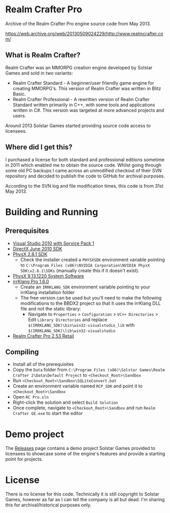 # Realm Crafter Pro

Archive of the Realm Crafter Pro engine source code from May 2013.

https://web.archive.org/web/20130509024229/http://www.realmcrafter.com/

## What is Realm Crafter?

Realm Crafter was an MMORPG creation engine developed by Solstar Games and sold in two variants:

* Realm Crafter Standard - A beginner/user friendly game engine for creating MMORPG's. This version of Realm Crafter was written in Blitz Basic.
* Realm Crafter Professional - A rewritten version of Realm Crafter Standard written primarily in C++, with some tools and applications written in C#. This version was targeted at more advanced projects and users.

Around 2013 Solstar Games started providing source code access to licensees. 

## Where did I get this?

I purchased a license for both standard and professional editions sometime in 2011 which enabled me to obtain the source code. Whilst going through some old PC backups I came across an unmodified checkout of their SVN repository and decided to publish the code to GitHub for archival purposes.

According to the SVN log and file modification times, this code is from 31st May 2013.

# Building and Running

## Prerequisites

* [Visual Studio 2010 with Service Pack 1](https://archive.org/details/en_vs_2010_ult)
* [DirectX June 2010 SDK](https://www.microsoft.com/en-gb/download/details.aspx?id=6812)
* [PhysX 2.8.1 SDK](https://github.com/AshHipgrave/RealmCrafterPro/releases/download/svn-unmodified/PhysX_2.8.1_SDK_Core.msi)
	* Check the installer created a `PHYSXSDK` environment variable pointing to `C:\Program Files (x86)\NVIDIA Corporation\NVIDIA PhysX SDK\v2.8.1\SDKs` (manually create this if it doesn't exist).
* [PhysX 9.13.1220 System Software](https://github.com/AshHipgrave/RealmCrafterPro/releases/download/svn-unmodified/PhysX-9.13.1220-SystemSoftware.msi)
* [irrKlang Pro 1.6.0](https://www.ambiera.com/irrklang/irrklang_pro.html)
	* Create an `IRRKLANG_SDK` environment variable pointing to your irrKlang installation folder
	* The free version can be used but you'll need to make the following modifications to the BBDX2 project so that it uses the irrKlang DLL file and not the static library:
		* Navigate to `Properties` > `Configuration` > `VC++ Directories` > Edit `Library Directories` and replace `$(IRRKLANG_SDK)\bin\win32-visualstudio_lib` with `$(IRRKLANG_SDK)\lib\win32-visualstudio`
* [Realm Crafter Pro 2.53 Retail](https://github.com/AshHipgrave/RealmCrafterPro/releases/download/svn-unmodified/Realm.Crafter.PRO.2.53.Beta.FULL.VERSION.exe)

## Compiling

* Install all of the prerequisites
* Copy the `Data` folder from `C:\Program Files (x86)\Solstar Games\Realm Crafter 2\Data\Default Project` to `<Checkout_Root>\Sandbox`
* Run `<Checkout_Root>\Sandbox\SQLiteConvert.bat`
* Create an environment variable named `RCP_SDK` and point it to `<Checkout_Root>\Sandbox`
* Open `RC Pro.sln`
* Right-click the solution and select `Build Solution`
* Once complete, navigate to `<Checkout_Root>\Sandbox` and run `Realm Crafter GE.exe` to start the editor

# Demo project

The [Releases](https://github.com/AshHipgrave/RealmCrafterPro/releases) page contains a demo project Solstar Games provided to licensees to showcase some of the engine's features and provide a starting point for projects.

# License

There is no license for this code. Technically it is still copyright to Solstar Games, however as far as I can tell the company is all but dead. I'm sharing this for archival/historical purposes only.
